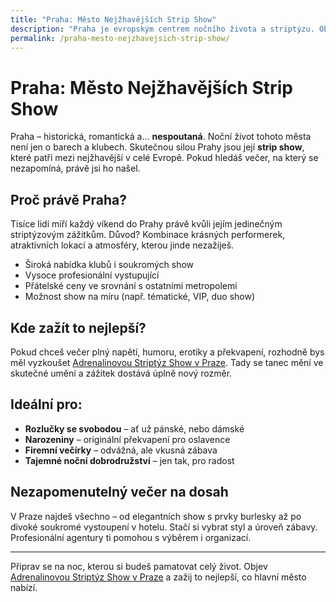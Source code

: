 ```yaml
---
title: "Praha: Město Nejžhavějších Strip Show"
description: "Praha je evropským centrem nočního života a striptýzu. Objevte adrenalinové show, které vás zvednou ze židle a stanou se vrcholem vaší party."
permalink: /praha-mesto-nejzhavejsich-strip-show/
---
```


# Praha: Město Nejžhavějších Strip Show

Praha – historická, romantická a... **nespoutaná**. Noční život tohoto města není jen o barech a klubech. Skutečnou silou Prahy jsou její **strip show**, které patří mezi nejžhavější v celé Evropě. Pokud hledáš večer, na který se nezapomíná, právě jsi ho našel.

## Proč právě Praha?

Tisíce lidí míří každý víkend do Prahy právě kvůli jejím jedinečným striptýzovým zážitkům. Důvod? Kombinace krásných performerek, atraktivních lokací a atmosféry, kterou jinde nezažiješ.

- Široká nabídka klubů i soukromých show  
- Vysoce profesionální vystupující  
- Přátelské ceny ve srovnání s ostatními metropolemi  
- Možnost show na míru (např. tématické, VIP, duo show)

## Kde zažít to nejlepší?

Pokud chceš večer plný napětí, humoru, erotiky a překvapení, rozhodně bys měl vyzkoušet [Adrenalinovou Striptýz Show v Praze](https://www.striptyz-show.cz/striptyz-praha/). Tady se tanec mění ve skutečné umění a zážitek dostává úplně nový rozměr.

## Ideální pro:

- **Rozlučky se svobodou** – ať už pánské, nebo dámské  
- **Narozeniny** – originální překvapení pro oslavence  
- **Firemní večírky** – odvážná, ale vkusná zábava  
- **Tajemné noční dobrodružství** – jen tak, pro radost

## Nezapomenutelný večer na dosah

V Praze najdeš všechno – od elegantních show s prvky burlesky až po divoké soukromé vystoupení v hotelu. Stačí si vybrat styl a úroveň zábavy. Profesionální agentury ti pomohou s výběrem i organizací.

---

Připrav se na noc, kterou si budeš pamatovat celý život. Objev [Adrenalinovou Striptýz Show v Praze](https://www.striptyz-show.cz/striptyz-praha/) a zažij to nejlepší, co hlavní město nabízí.

